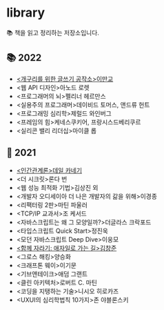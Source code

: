 # library
📚 책을 읽고 정리하는 저장소입니다.

## 📚 2022
- [<개구리를 위한 글쓰기 공작소>이만교](https://github.com/mitrvlr/library/blob/main/2022/%EA%B0%9C%EA%B5%AC%EB%A6%AC%EB%A5%BC%EC%9C%84%ED%95%9C%EA%B8%80%EC%93%B0%EA%B8%B0.md)
- <웹 API 디자인>아노드 로렛
- <프로그래머의 뇌>펠리너 헤르만스
- <실용주의 프로그래머>데이비드 토머스, 앤드류 헌트
- <프로그래밍 심리학>제럴드 와인버그
- <프레임의 힘>케네스쿠키어, 프랑시스드베리쿠르
- <실리콘 밸리 리더십>마이클 롭

## 📖 2021
- [<인간관계론>데일 카네기](https://github.com/mitrvlr/library/blob/main/2021/%EC%9D%B8%EA%B0%84%EA%B4%80%EA%B3%84%EB%A1%A0.md)
- <더 시크릿>론다 번
- <웹 성능 최적화 기법>김상진 외
- <개발자 오디세이아 더 나은 개발자의 갊을 위해>이경종
- <리팩터링 2판>마틴 파울러
- <TCP/IP 교과서>조 케서드
- <자바스크립트는 왜 그 모양일까?>더글라스 크락포드
- <타입스크립트 Quick Start>정진욱
- <모던 자바스크립트 Deep Dive>이웅모
- [<함께 자라기: 애자일로 가는 길>김창준](https://github.com/mitrvlr/library/blob/main/2021/%ED%95%A8%EA%BB%98%EC%9E%90%EB%9D%BC%EA%B8%B0.md)
- <그로스 해킹>양승화
- <크래프톤 웨이>이기문
- <기브앤테이크>애덤 그랜트
- <클린 아키텍처>로버트 C. 마틴
- <코딩을 지탱하는 기술>니시오 히로카즈
- <UXUI의 심리학법칙 10가지>존 야블론스키
